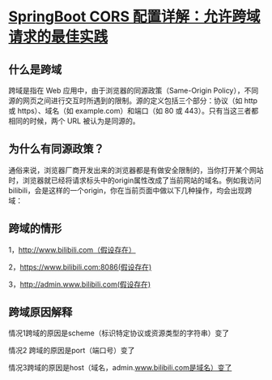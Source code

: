 # [SpringBoot CORS 配置详解：允许跨域请求的最佳实践](https://cloud.tencent.com/developer/article/2493415)

## 什么是跨域
跨域是指在 Web 应用中，由于浏览器的同源政策（Same-Origin Policy），不同源的网页之间进行交互时所遇到的限制。源的定义包括三个部分：协议（如 http 或 https）、域名（如 example.com）和端口（如 80 或 443）。只有当这三者都相同的时候，两个 URL 被认为是同源的。

## 为什么有同源政策？
通俗来说，浏览器厂商开发出来的浏览器都是有做安全限制的，当你打开某个网站时，浏览器就已经将请求标头中的origin属性改成了当前网站的域名。例如我访问bilibili，会是这样的一个origin，你在当前页面中做以下几种操作，均会出现跨域：

## 跨域的情形
1，http://www.bilibili.com（假设存在）

2，https://www.bilibili.com:8086(假设存在)

3，http://admin.www.bilibili.com(假设存在)

## 跨域原因解释
情况1跨域的原因是scheme（标识特定协议或资源类型的字符串）变了

情况2 跨域的原因是port（端口号）变了

情况3跨域的原因是host（域名，admin.www.bilibili.com是域名）变了

